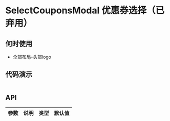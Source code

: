 # SelectCouponsModal 优惠券选择（已弃用）

## 何时使用
- 全部布局-头部logo

## 代码演示

```js

```

## API

| 参数 | 说明 | 类型 | 默认值 |
| --- | --- | --- | --- |
